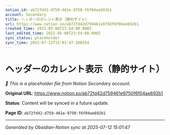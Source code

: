 ```yaml
---
notion_id: ab72fd42-d759-461e-9750-f6f04ae692b1
account: Secondary
title: ヘッダーのカレント表示（静的サイト）
url: https://www.notion.so/ab72fd42d759461e9750f6f04ae692b1
created_time: 2022-05-08T23:54:00.000Z
last_edited_time: 2022-05-08T23:54:00.000Z
sync_status: placeholder
sync_time: 2025-07-12T15:01:47.500254
---
```


# ヘッダーのカレント表示（静的サイト）

*🔄 This is a placeholder file from Notion Secondary account.*

**Original URL**: https://www.notion.so/ab72fd42d759461e9750f6f04ae692b1

**Status**: Content will be synced in a future update.

**Page ID**: `ab72fd42-d759-461e-9750-f6f04ae692b1`

---

*Generated by Obsidian-Notion sync at 2025-07-12 15:01:47*
